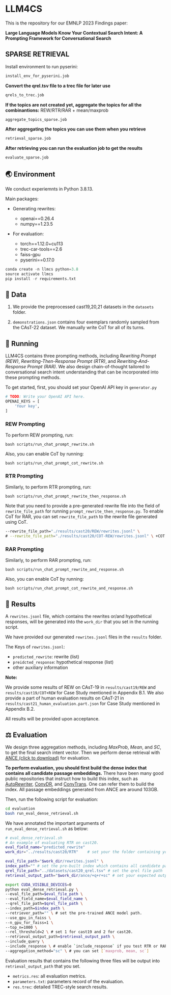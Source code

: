 # LLM4CS

This is the repository for our EMNLP 2023 Findings paper: 

**Large Language Models Know Your Contextual Search Intent: A Prompting Framework for Conversational Search**

## SPARSE RETRIEVAL
Install environment to run pyserini:
```bash
install_env_for_pyserini.job
```

**Convert the qrel.tsv file to a trec file for later use**
```bash
qrels_to_trec.job
```
**If the topics are not created yet, aggregate the topics for all the combinantions:**
REW/RTR/RAR + mean/maxprob
```bash
aggregate_topics_sparse.job
```

**After aggregating the topics you can use them when you retrieve**
```bash
retrieval_sparse.job
```

**After retrieving you can run the evaluation job to get the results**
```bash
evaluate_sparse.job
```
## 🌏 Environment
We conduct experiemnts in Python 3.8.13.

Main packages:
- Generating rewrites:
    - openai==0.26.4
    - numpy==1.23.5

- For evaluation: 
    - torch==1.12.0+cu113
    - trec-car-tools==2.6
    - faiss-gpu
    - pyserini==0.17.0


```python
conda create -n llmcs python=3.8
source activate llmcs
pip install -r requirements.txt
```



## 📑 Data

1. We provide the preprocessed cast19,20,21 datasets in the `datasets` folder.

2. `demonstrations.json` contains four exemplars randomly sampled from the CAsT-22 dataset. We manually write CoT for all of its turns.


## 🏃 Running
LLM4CS contains three prompting methods, including *Rewriting Prompt (REW)*, *Rewriting-Then-Response Prompt (RTR)*, and *Rewriting-And-Response Prompt (RAR)*. We also design chain-of-thought tailored to conversational search intent understanding that can be incorporated into these prompting methods.

To get started, first, you should set your OpenAI API key in `generator.py`
```python
# TODO: Write your OpenAI API here.
OPENAI_KEYS = [
    'Your key',
]
```

### REW Prompting 
To perform REW prompting, run:
```shell
bash scripts/run_chat_prompt_rewrite.sh
```
Also, you can enable CoT by running:
```shell
bash scripts/run_chat_prompt_cot_rewrite.sh
```

### RTR Prompting 
Similarly, to perform RTR prompting, run:
```shell
bash scripts/run_chat_prompt_rewrite_then_response.sh
```
Note that you need to provide a pre-generated rewrite file into the field of `rewrite_file_path` for running `prompt_rewrite_then_response.py`. To enable CoT for RAR, you can set `rewrite_file_path` to the rewrite file generated using CoT.
```sh
--rewrite_file_path="./results/cast20/REW/rewrites.jsonl" \
# --rewrite_file_path="./results/cast20/COT-REW/rewrites.jsonl" \ +COT
```


### RAR Prompting
Similarly, to perform RAR prompting, run: 
```shell
bash scripts/run_chat_prompt_rewrite_and_response.sh
```
Also, you can enable CoT by running:
```shell
bash scripts/run_chat_prompt_cot_rewrite_and_response.sh
```


## 🥚 Results
A `rewrites.jsonl` file, which contains the rewrites or/and hypothetical responses,  will be generated into the `work_dir` that you set in the running script.


We have provided our generated `rewrites.jsonl` files in the `results` folder.

The Keys of `rewrites.jsonl`:
- `predicted_rewrite`: rewrite (list)
- `preidcted_response`: hypothetical response (list)
- other auxiliary information


**Note:**

We provide some results of REW on CAsT-19 in `results/cast19/REW` and `results/cast19/COT+REW` for Case Study mentioned in Appendix B.1. 
We also provide a part of human evaluation results on CAsT-21 in `results/cast21_human_evaluation.part.json` for Case Study mentioned in Appendix B.2.

All results will be provided upon acceptance.


## ⚖️ Evaluation
We design three aggregation methods, including *MaxProb*, *Mean*, and *SC*, to get the final search intent vector. Then we perform dense retrieval with [ANCE (click to download)](https://webdatamltrainingdiag842.blob.core.windows.net/semistructstore/OpenSource/Passage_ANCE_FirstP_Checkpoint.zip) for evaluation.


**To perform evaluation, you should first build the dense index that contains all candidate passage embeddings.** There have been many good public repositories that instruct how to build this index, such as [AutoRewriter](https://github.com/thunlp/ConversationQueryRewriter), [ConvDR](https://github.com/thunlp/ConvDR), and [ConvTrans](https://github.com/kyriemao/ConvTrans). One can refer them to build the index. All passage embeddings generated from ANCE are around 103GB. 


Then, run the following script for evaluation:
```sh
cd evaluation
bash run_eval_dense_retrieval.sh
```
We have annotated the important arguments of `run_eval_dense_retrieval.sh` as below:
```sh
# eval_dense_retrieval.sh
# An example of evaluating RTR on cast20.
eval_field_name="predicted_rewrite"
work_dir="../results/cast20/RTR"    # set your the folder containing your `rewrites.jsonl`file

eval_file_path="$work_dir/rewrites.jsonl" \
index_path="" # set the pre-built index which contains all candidate passage emebddings. 
qrel_file_path="../datasets/cast20_qrel.tsv" # set the qrel file path
retrieval_output_path="$work_dir/ance/+q+r+sc" # set your expected output folder path

export CUDA_VISIBLE_DEVICES=0
python eval_dense_retrieval.py \
--eval_file_path=$eval_file_path \
--eval_field_name=$eval_field_name \
--qrel_file_path=$qrel_file_path \
--index_path=$index_path \
--retriever_path="" \ # set the pre-trained ANCE model path.
--use_gpu_in_faiss \
--n_gpu_for_faiss=1 \
--top_n=1000 \
--rel_threshold=2 \ # set 1 for cast19 and 2 for cast20.
--retrieval_output_path=$retrieval_output_path \
--include_query \
--include_response \ # enable `include_response` if you test RTR or RAR prompting.
--aggregation_method="sc" \ # you can set [`maxprob, mean, sc`]
```

Evaluation results that contains the following three files will be output into `retrieval_output_path` that you set.
- `metrics.res`: all evaluation metrics.
- `parameters.txt`: parameters record of the evaluation.
- `res.trec`: detailed TREC-style search results. 







